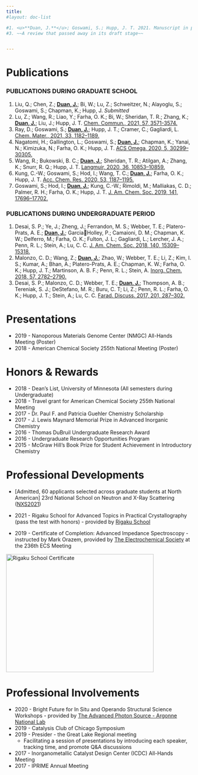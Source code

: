 ```yaml
---
title:
#layout: doc-list

#1. <u>**Duan, J.**</u>; Goswami, S.; Hupp, J. T. 2021. Manuscript in preparation for J. Phys. Chem. C
#3. ~~A review that passed away in its draft stage~~


---
```

# Publications

### PUBLICATIONS DURING GRADUATE SCHOOL
1. Liu, Q.; Chen, Z.; <u>**Duan, J.**</u>; Bi, W.; Lu, Z.; Schweitzer, N.; Alayoglu, S.; Goswami, S.; Chapman, K.; Hupp, J. *Submitted*
1. Lu, Z.; Wang, R.; Liao, Y.; Farha, O. K.; Bi, W.; Sheridan, T. R.; Zhang, K.; <u>**Duan, J.**</u>; Liu, J.; Hupp, J. T. <a href = 'https://pubs.rsc.org/en/content/articlelanding/2021/cc/d0cc07974j#!divAbstract' target='_blank'>Chem. Commun., 2021, 57, 3571-3574.</a>
2. Ray, D.; Goswami, S.; <u>**Duan, J.**</u>; Hupp, J. T.; Cramer, C.; Gagliardi, L. <a href = 'https://pubs.acs.org/doi/10.1021/acs.chemmater.0c03855' target='_blank'>Chem. Mater., 2021, 33, 1182–1189.</a>
3. Nagatomi, H.; Gallington, L.; Goswami, S.; <u>**Duan, J.**</u>; Chapman, K.; Yanai, N.; Kimizuka, N.; Farha, O.
K.; Hupp, J. T. <a href = 'https://pubs.acs.org/doi/10.1021/acsomega.0c04823' target='_blank'>ACS Omega, 2020, 5, 30299–30305.</a>
4. Wang, R.; Bukowski, B. C.; <u>**Duan, J.**</u>; Sheridan, T. R.; Atilgan, A.; Zhang, K.; Snurr, R. Q.; Hupp, J. T.
<a href = 'https://pubs.acs.org/doi/10.1021/acs.langmuir.0c01999' target='_blank'>Langmuir, 2020, 36, 10853–10859.</a>
5. Kung, C.-W.; Goswami, S.; Hod, I.; Wang, T. C.; <u>**Duan, J.**</u>; Farha, O. K.; Hupp, J. T. <a href = 'https://pubs.acs.org/doi/abs/10.1021/acs.accounts.0c00106' target='_blank'>Acc. Chem. Res.
2020, 53, 1187–1195.</a>
6. Goswami, S.; Hod, I.; <u>**Duan, J.**</u>; Kung, C.-W.; Rimoldi, M.; Malliakas, C. D.; Palmer, R. H.; Farha, O. K.;
Hupp, J. T. <a href = 'https://pubs.acs.org/doi/abs/10.1021/jacs.9b07658' target='_blank'>J. Am. Chem. Soc. 2019, 141, 17696–17702.</a>


### PUBLICATIONS DURING UNDERGRADUATE PERIOD
1. Desai, S. P.; Ye, J.; Zheng, J.; Ferrandon, M. S.; Webber, T. E.; Platero-Prats, A. E.; <u>**Duan, J.**</u>; GarciaHolley, P.; Camaioni, D. M.; Chapman, K. W.; Delferro, M.; Farha, O. K.; Fulton, J. L.; Gagliardi, L.;
Lercher, J. A.; Penn, R. L.; Stein, A.; Lu, C. C. <a href='https://pubs.acs.org/doi/10.1021/jacs.8b08550' target="_blank">J. Am. Chem. Soc. 2018, 140, 15309–15318.</a>
2. Malonzo, C. D.; Wang, Z.; <u>**Duan, J.**</u>; Zhao, W.; Webber, T. E.; Li, Z.; Kim, I. S.; Kumar, A.; Bhan, A.;
Platero-Prats, A. E.; Chapman, K. W.; Farha, O. K.; Hupp, J. T.; Martinson, A. B. F.; Penn, R. L.; Stein, A.
<a href="https://pubs.acs.org/doi/abs/10.1021/acs.inorgchem.7b03181" target="_blank">Inorg. Chem. 2018, 57, 2782–2790.</a>
3. Desai, S. P.; Malonzo, C. D.; Webber, T. E.; <u>**Duan, J.**</u>; Thompson, A. B.; Tereniak, S. J.; DeStefano, M. R.;
Buru, C. T; Li, Z.; Penn, R. L.; Farha, O. K.; Hupp, J. T.; Stein, A.; Lu, C. C. <a href = "https://pubs.rsc.org/en/content/articlehtml/2017/fd/c7fd00055c" target="_blank">Farad. Discuss. 2017, 201,
287–302.</a>

# Presentations
- 2019 - Nanoporous Materials Genome Center (NMGC) All-Hands Meeting (Poster)
- 2018 - American Chemical Society 255th National Meeting (Poster)

# Honors & Rewards
- 2018 - Dean’s List, University of Minnesota (All semesters during Undergraduate)
- 2018 - Travel grant for American Chemical Society 255th National Meeting
- 2017 - Dr. Paul F. and Patricia Guehler Chemistry Scholarship
- 2017 - J. Lewis Maynard Memorial Prize in Advanced Inorganic Chemistry
- 2016 - Thomas DuBruil Undergraduate Research Award
- 2016 - Undergraduate Research Opportunities Program
- 2015 - McGraw Hill’s Book Prize for Student Achievement in Introductory Chemistry



# Professional Developments
- [Admitted, 60 applicants selected across graduate students at North American] 23rd National School on Neutron and X-Ray Scattering (<a href = 'https://www.anl.gov/education/national-school-on-neutron-and-xray-scattering' target = '_blank'>NXS2021</a>)

- 2021 - Rigaku School for Advanced Topics in Practical Crystallography (pass the test with honors) - provided by <a href = "https://www.rigaku.com/webinars/crystallography/advanced-topics" target="_blank">Rigaku School</a>
- 2019 - Certificate of Completion: Advanced Impedance Spectroscopy - instructed by Mark Orazem, provided by <a href="https://www.electrochem.org/advanced-impedance-spectroscopy">The Electrochemical Society</a> at the 236th ECS Meeting

<img src="/images/Rigaku_Advanced_Crystallography_School_Exam-Jiaxin_Duan.jpg" alt="Rigaku School Certificate" style="width:400px;height:320px;">

# Professional Involvements
- 2020 - Bright Future for In Situ and Operando Structural Science Workshops - provided by <a href="https://www.aps.anl.gov/" target="_blank">The Advanced Photon Source - Argonne National Lab</a>
- 2019 - Catalysis Club of Chicago Symposium
- 2019 - Presider - the Great Lake Regional meeting
  - Facilitating a session of presentations by introducing each speaker, tracking time, and promote Q&A discussions
- 2017 - Inorganometallic Catalyst Design Center (ICDC) All-Hands Meeting
- 2017 -  IPRIME Annual Meeting
